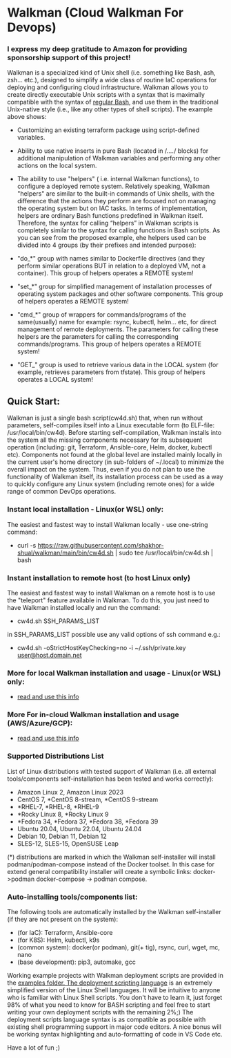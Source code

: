 # Walkman (Cloud Walkman For Devops)

### I express my deep gratitude to Amazon for providing sponsorship support of this project!

Walkman is a specialized kind of Unix shell (i.e. something like Bash, ash, zsh... etc.), 
designed to simplify a wide class of routine IaC operations for deploying and configuring 
cloud infrastructure. Walkman allows you to create directly executable Unix scripts  with a 
syntax that is maximally compatible with the syntax of [regular Bash](https://github.com/shakhor-shual/walkman/blob/main/examples/gcp/linux_vm/test.csh), and use them in the 
traditional Unix-native style (i.e., like any other types of shell scripts).
The example above shows: 

 - Customizing an existing terraform package using script-defined variables. 
 - Ability to use native inserts in pure Bash (located in /*....*/ blocks) 
 for additional manipulation of Walkman variables and performing any other 
 actions on the local system. 
 - The ability to use "helpers" ( i.e. internal Walkman functions),  to configure 
a deployed remote system. Relatively speaking, Walkman "helpers" are similar to the 
built-in commands of Unix shells, with the difference that the actions they perform are 
focused not on managing the operating system but on IAC tasks. In terms of  implementation, 
helpers are ordinary Bash functions predefined in Walkman itself. Therefore, the syntax 
for calling “helpers” in Walkman scripts is completely similar to the syntax for calling 
functions in Bash scripts. As you can see from the proposed example, еhe helpers used can be
divided into 4 groups (by their prefixes and intended purpose):

- "do_*" group with names similar to Dockerfile directives (and they perform similar 
 operations BUT in relation to a deployed VM, not a container). This group of helpers 
 operates a REMOTE system!

- "set_*" group for simplified management of installation processes of operating system 
packages and other software components. This group of helpers operates a REMOTE system!

- "cmd_*" group of wrappers for commands/programs of the same(usually) name for example: 
rsync, kubectl, helm... etc, for direct management of remote deployments. The parameters 
for calling these helpers are the parameters for calling the corresponding commands/programs.
This group of helpers  operates a REMOTE system!

- "GET_" group is used to retrieve various data in the LOCAL system (for example, retrieves
 parameters from tfstate). This group of helpers operates a LOCAL system!

## Quick Start:
Walkman is just a single  bash script(cw4d.sh) that, when run without parameters, 
self-compiles itself into a Linux executable form (to ELF-file: /usr/local/bin/cw4d).
Before starting self-compilation, Walkman installs into the system all the missing 
components necessary for its subsequent operation (including: git, Terraform, 
Ansible-core, Helm, docker, kubectl etc). Components not found at the global level are 
installed mainly locally in the current user's home directory (in sub-folders of 
~/.local) to minimize the overall impact on the system. Thus, even if you do not plan 
to use the functionality of Walkman itself, its installation process can be used as a
way to quickly configure  any Linux system (including remote ones) for a wide range 
of common DevOps operations.

### Instant local installation - Linux(or WSL) only:
The easiest and fastest way to install Walkman locally - use one-string command:
- curl -s https://raw.githubusercontent.com/shakhor-shual/walkman/main/bin/cw4d.sh | sudo tee /usr/local/bin/cw4d.sh | bash

### Instant installation to remote host (to host Linux only)
The easiest and fastest way to install Walkman on a remote host is to use the 
"teleport" feature available in Walkman. To do this, you just need to have Walkman 
installed locally and run the command:
- cw4d.sh SSH_PARAMS_LIST 

in SSH_PARAMS_LIST possible use any valid options of ssh command e.g.:
- cw4d.sh -oStrictHostKeyChecking=no -i ~/.ssh/private.key user@host.domain.net

### More for local Walkman installation and usage - Linux(or WSL) only:
 - [read and use this info](https://github.com/shakhor-shual/walkman/tree/main/bin)

### More For in-cloud Walkman installation and usage (AWS/Azure/GCP):
 - [read and use this info](https://github.com/shakhor-shual/walkman/tree/main/self_deploy)

### Supported Distributions List
List of Linux distributions with tested support of Walkman (i.e. all external 
tools/components self-installation has been tested and works correctly):

- Amazon Linux 2, Amazon Linux 2023
- CentOS 7, *CentOS 8-stream, *CentOS 9-stream
- *RHEL-7, *RHEL-8, *RHEL-9
- *Rocky Linux 8, *Rocky Linux 9
- *Fedora 34, *Fedora 37, *Fedora 38, *Fedora 39 
- Ubuntu 20.04, Ubuntu 22.04, Ubuntu 24.04
- Debian 10, Debian 11, Debian 12
- SLES-12, SLES-15, OpenSUSE Leap

(*) distributions are marked in which the Walkman self-installer will install 
podman/podman-compose instead of the Docker toolset. In this case for extend 
general compatibility installer will create a symbolic links:  docker->podman
docker-compose -> podman compose.

### Auto-installing tools/components list:
The following tools are automatically installed by the Walkman self-installer (if 
they are not present on the system):

- (for IaC): Terraform, Ansible-core
- (for K8S): Helm, kubectl, k9s
- (common system): docker(or podman), git(+ tig), rsync, curl, wget, mc, nano 
- (base development): pip3, automake, gcc 

Working example projects with Walkman deployment scripts are provided in the 
[examples folder. The deployment scripting language](https://github.com/shakhor-shual/walkman/tree/main/examples) is an extremely 
simplified version of the Linux Shell languages. It will be intuitive to 
anyone who is familiar with Linux Shell scripts. You don't have to learn it, 
just forget 98% of what you need to know for BASH scripting and feel free 
to start writing your own deployment scripts with the remaining 2%;) The 
deployment scripts language syntax is as compatible as possible with existing 
shell programming support in major code editors. A nice bonus will be working 
syntax highlighting and auto-formatting of code in VS Code etc. 

Have a lot of fun ;)





